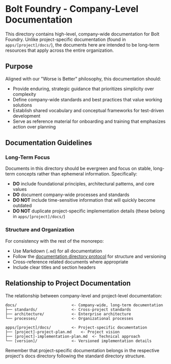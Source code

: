 # Bolt Foundry - Company-Level Documentation

This directory contains high-level, company-wide documentation for Bolt Foundry.
Unlike project-specific documentation (found in `apps/[project]/docs/`), the
documents here are intended to be long-term resources that apply across the
entire organization.

## Purpose

Aligned with our "Worse is Better" philosophy, this documentation should:

- Provide enduring, strategic guidance that prioritizes simplicity over
  complexity
- Define company-wide standards and best practices that value working solutions
- Establish shared vocabulary and conceptual frameworks for test-driven
  development
- Serve as reference material for onboarding and training that emphasizes action
  over planning

## Documentation Guidelines

### Long-Term Focus

Documents in this directory should be evergreen and focus on stable, long-term
concepts rather than ephemeral information. Specifically:

- **DO** include foundational principles, architectural patterns, and core
  values
- **DO** document company-wide processes and standards
- **DO NOT** include time-sensitive information that will quickly become
  outdated
- **DO NOT** duplicate project-specific implementation details (these belong in
  `apps/[project]/docs/`)

### Structure and Organization

For consistency with the rest of the monorepo:

- Use Markdown (`.md`) for all documentation
- Follow the [documentation directory protocol](../../404.md) for structure and
  versioning
- Cross-reference related documents where appropriate
- Include clear titles and section headers

## Relationship to Project Documentation

The relationship between company-level and project-level documentation:

```
docs/                        <- Company-wide, long-term documentation
├── standards/               <- Cross-project standards
├── architecture/            <- Enterprise architecture
└── processes/               <- Organizational processes

apps/[project]/docs/         <- Project-specific documentation
├── [project]-project-plan.md    <- Project vision
├── [project]-implementation-plan.md  <- Technical approach
└── [version]/               <- Versioned implementation details
```

Remember that project-specific documentation belongs in the respective project's
docs directory following the standard directory structure.
